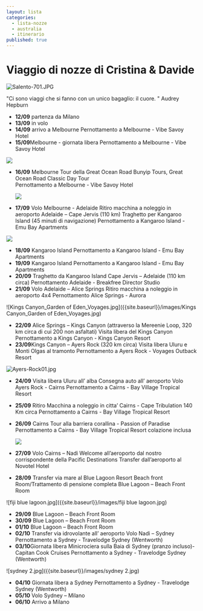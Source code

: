```yaml
---
layout: lista
categories:
  - lista-nozze
  - australia
  - itinerario
published: true
---
```



# Viaggio di nozze di Cristina & Davide


![Salento-701.JPG]({{site.baseurl}}/images/Salento-701.JPG)


<div class="citazione">
"Ci sono viaggi che si fanno con un unico bagaglio: il cuore. "
<span style="text-align:rigt">Audrey Hepburn</span>
 </div>


- **12/09** partenza da Milano 
- **13/09** in volo
- **14/09** arrivo a Melbourne 
	Pernottamento a Melbourne - Vibe Savoy Hotel 
- **15/09**Melbourne - giornata libera
	Pernottamento a Melbourne - Vibe Savoy Hotel 
    
![]({{site.baseurl}}/images/01-melbourne.jpg)
	
- **16/09** Melbourne 
  Tour della Great Ocean Road 
  Bunyip Tours, Great Ocean Road Classic Day Tour  
  Pernottamento a Melbourne - Vibe Savoy Hotel
  
  ![]({{site.baseurl}}/images/12ApostlesGreatOceanRoad.jpg)
  
- **17/09** Volo Melbourne - Adelaide 
  Ritiro macchina a noleggio in aeroporto
  Adelaide – Cape Jervis  (110 km)
  Traghetto per Kangaroo Island  (45 minuti di navigazione)
  Pernottamento a Kangaroo Island  - Emu Bay Apartments
  
![]({{site.baseurl}}/images/Kangaroo-Island-1.jpg)

- **18/09** Kangaroo Island 
  Pernottamento a Kangaroo Island - Emu Bay Apartments
- **19/09** Kangaroo Island 
   Pernottamento a Kangaroo Island - Emu Bay Apartments
- **20/09** Traghetto da Kangaroo Island 
  Cape Jervis – Adelaide (110 km circa) 
  Pernottamento Adelaide - Breakfree Director Studio 
- **21/09** Volo Adelaide – Alice Springs 
  Ritiro macchina a noleggio in aeroporto 4x4 
  Pernottamento Alice Springs - Aurora 

![Kings Canyon_Garden of Eden_Voyages.jpg]({{site.baseurl}}/images/Kings Canyon_Garden of Eden_Voyages.jpg)


- **22/09** Alice Springs – Kings Canyon (attraverso la Mereenie Loop, 320 km circa di cui 200 non asfaltati) 
  Visita libera del Kings Canyon
  Pernottamento a Kings Canyon - Kings Canyon Resort
- **23/09**Kings Canyon – Ayers Rock (320 km circa)
  Visita libera Uluru  e Monti Olgas al tramonto
  Pernottamento a Ayers Rock - Voyages Outback Resort 
  
![Ayers-Rock01.jpg]({{site.baseurl}}/images/Ayers-Rock01.jpg)
  
- **24/09** Visita libera Uluru all’ alba 
  Consegna auto all’ aeroporto
  Volo Ayers Rock - Cairns
  Pernottamento a Cairns - Bay Village Tropical Resort
- **25/09** Ritiro Macchina a noleggio in citta’ 
  Cairns - Cape Tribulation 140 Km circa
  Pernottamento a Cairns - Bay Village Tropical Resort
- **26/09** Cairns 
  Tour alla barriera corallina - Passion of Paradise
  Pernottamento a Cairns - Bay Village Tropical Resort colazione inclusa 
  
  ![]({{site.baseurl}}/images/grande-barriera.jpeg)
  
- **27/09** Volo Cairns – Nadi
  Welcome all’aeroporto dal nostro corrispondente della Pacific Destinations 
  Transfer dall’aeroporto al Novotel Hotel  
- **28/09** Transfer via mare al Blue Lagoon Resort
  Beach front  Room/Trattamento di pensione completa
  Blue Lagoon – Beach Front Room 
  
![fiji blue lagoon.jpg]({{site.baseurl}}/images/fiji blue lagoon.jpg)
  
- **29/09** Blue Lagoon – Beach Front Room 
- **30/09** Blue Lagoon – Beach Front Room
- **01/10** Blue Lagoon – Beach Front Room
- **02/10** Transfer via idrovolante all’ aeroporto 
  Volo Nadi – Sydney
  Pernottamento a Sydney - Travelodge Sydney (Wentworth)
- **03/10**Giornata libera
  Minicrociera sulla Baia di Sydney (pranzo incluso)-Capitan Cook Cruises 
  Pernottamento a Sydney - Travelodge Sydney (Wentworth)
  
 ![sydney 2.jpg]({{site.baseurl}}/images/sydney 2.jpg)


- **04/10**   Giornata libera a Sydney 
  Pernottamento a Sydney - Travelodge Sydney (Wentworth) 
- **05/10** Volo Sydney – Milano
- **06/10** Arrivo a Milano


